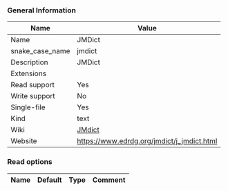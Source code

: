 
### General Information ###
Name | Value
---- | -------
Name | JMDict
snake_case_name | jmdict
Description | JMDict
Extensions | 
Read support | Yes
Write support | No
Single-file | Yes
Kind | text
Wiki | [JMdict](https://en.wikipedia.org/wiki/JMdict)
Website | https://www.edrdg.org/jmdict/j_jmdict.html


### Read options ###
Name | Default | Type | Comment
---- | ------- | ---- | -------

